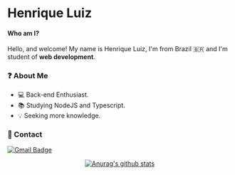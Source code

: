 #  Henrique Luiz

#### Who am I?

Hello, and welcome! My name is Henrique Luiz, I'm from Brazil 🇧🇷 and I'm student of **web development**.

### ❓ About Me  
  -  💻 Back-end Enthusiast.
  -  📚 Studying NodeJS and Typescript.
  -   💡 Seeking more knowledge.

### 📝 Contact 

 [![Gmail Badge](https://img.shields.io/badge/-Gmail-c14438?style=flat-square&logo=Gmail&logoColor=white&link=mailto:hnrq.luiz1@gmail.com)](mailto:hnrq.luiz1@gmail.com)

<div align="center">
  
[![Anurag's github stats](https://github-readme-stats.vercel.app/api?username=henriquefontes&theme=dracula)](https://github.com/anuraghazra/github-readme-stats)
 
</div>
